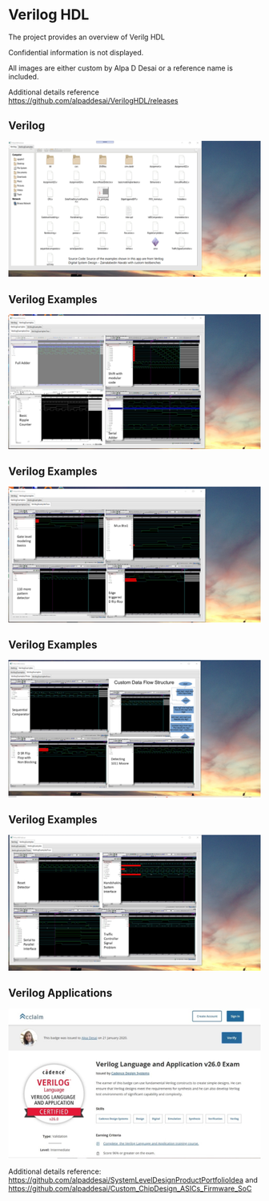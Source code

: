 # Verilog HDL

The project provides an overview of Verilg HDL

Confidential information is not displayed.

All images are either custom by Alpa D Desai or a reference name is included.

Additional details reference https://github.com/alpaddesai/VerilogHDL/releases

## Verilog
![image](Verilog.png)

## Verilog Examples
![image](VerilogExamplesOne.png)

## Verilog Examples
![image](VerilogExamplesTwo.png)

## Verilog Examples
![image](VerilogExamplesThree.png)

## Verilog Examples 
![image](VerilogExamplesFour.png)

## Verilog Applications
![image](VerilogLanguageandApplication.jpg)

Additional details reference: https://github.com/alpaddesai/SystemLevelDesignProductPortfolioIdea and https://github.com/alpaddesai/Custom_ChipDesign_ASICs_Firmware_SoC
